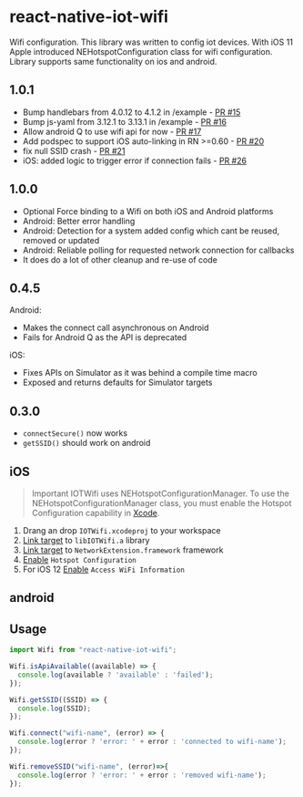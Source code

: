 # react-native-iot-wifi
Wifi configuration.
This library was written to config iot devices. With iOS 11 Apple introduced NEHotspotConfiguration class for wifi configuration. Library supports same functionality on ios and android.

## 1.0.1
* Bump handlebars from 4.0.12 to 4.1.2 in /example - <a href="https://github.com/tadasr/react-native-iot-wifi/pull/15">PR #15</a>
* Bump js-yaml from 3.12.1 to 3.13.1 in /example - <a href="https://github.com/tadasr/react-native-iot-wifi/pull/16">PR #16</a>
* Allow android Q to use wifi api for now - <a href="https://github.com/tadasr/react-native-iot-wifi/pull/17">PR #17</a>
* Add podspec to support iOS auto-linking in RN >=0.60 - <a href="https://github.com/tadasr/react-native-iot-wifi/pull/20">PR #20</a>
* fix null SSID crash - <a href="https://github.com/tadasr/react-native-iot-wifi/pull/21">PR #21</a>
* iOS: added logic to trigger error if connection fails - <a href="https://github.com/tadasr/react-native-iot-wifi/pull/26">PR #26</a>

## 1.0.0
* Optional Force binding to a Wifi on both iOS and Android platforms
* Android: Better error handling
* Android: Detection for a system added config which cant be reused, removed or updated
* Android: Reliable polling for requested network connection for callbacks
* It does do a lot of other cleanup and re-use of code

## 0.4.5
Android:
* Makes the connect call asynchronous on Android
* Fails for Android Q as the API is deprecated

iOS:
* Fixes APIs on Simulator as it was behind a compile time macro
* Exposed and returns defaults for Simulator targets

## 0.3.0
* `connectSecure()` now works
* `getSSID()` should work on android

## iOS
> Important
> IOTWifi uses NEHotspotConfigurationManager. To use the NEHotspotConfigurationManager class, you must enable the Hotspot Configuration capability in [Xcode](http://help.apple.com/xcode/mac/current/#/dev88ff319e7).

1. Drang an drop `IOTWifi.xcodeproj` to your workspace
2. [Link target](https://help.apple.com/xcode/mac/current/#/dev51a648b07) to `libIOTWifi.a` library
3. [Link target](https://help.apple.com/xcode/mac/current/#/dev51a648b07) to `NetworkExtension.framework` framework
4. [Enable](http://help.apple.com/xcode/mac/current/#/dev88ff319e7) `Hotspot Configuration`
5. For iOS 12 [Enable](http://help.apple.com/xcode/mac/current/#/dev88ff319e7) `Access WiFi Information`

## android

## Usage

```javascript
import Wifi from "react-native-iot-wifi";

Wifi.isApiAvailable((available) => {
  console.log(available ? 'available' : 'failed');
});

Wifi.getSSID((SSID) => {
  console.log(SSID);
});

Wifi.connect("wifi-name", (error) => {
  console.log(error ? 'error: ' + error : 'connected to wifi-name');
});

Wifi.removeSSID("wifi-name", (error)=>{
  console.log(error ? 'error: ' + error : 'removed wifi-name');
});
```
